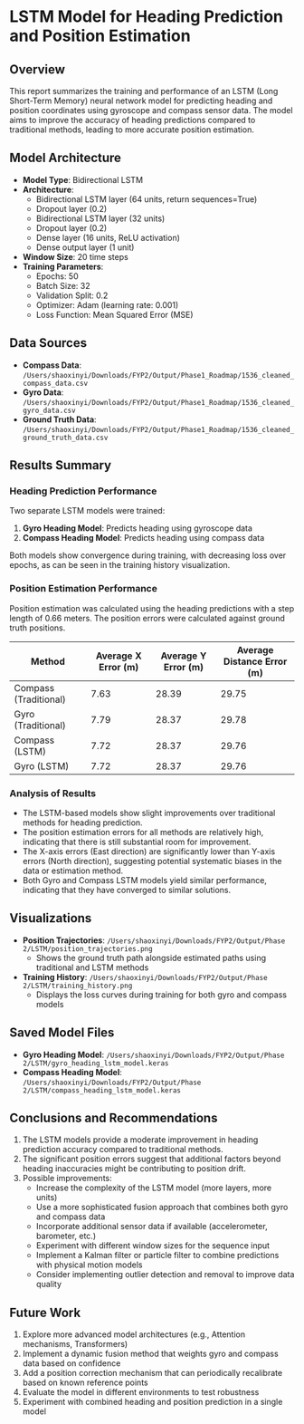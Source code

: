 # LSTM Model for Heading Prediction and Position Estimation

## Overview
This report summarizes the training and performance of an LSTM (Long Short-Term Memory) neural network model for predicting heading and position coordinates using gyroscope and compass sensor data. The model aims to improve the accuracy of heading predictions compared to traditional methods, leading to more accurate position estimation.

## Model Architecture
- **Model Type**: Bidirectional LSTM
- **Architecture**:
  - Bidirectional LSTM layer (64 units, return sequences=True)
  - Dropout layer (0.2)
  - Bidirectional LSTM layer (32 units)
  - Dropout layer (0.2)
  - Dense layer (16 units, ReLU activation)
  - Dense output layer (1 unit)
- **Window Size**: 20 time steps
- **Training Parameters**:
  - Epochs: 50
  - Batch Size: 32
  - Validation Split: 0.2
  - Optimizer: Adam (learning rate: 0.001)
  - Loss Function: Mean Squared Error (MSE)

## Data Sources
- **Compass Data**: `/Users/shaoxinyi/Downloads/FYP2/Output/Phase1_Roadmap/1536_cleaned_compass_data.csv`
- **Gyro Data**: `/Users/shaoxinyi/Downloads/FYP2/Output/Phase1_Roadmap/1536_cleaned_gyro_data.csv`
- **Ground Truth Data**: `/Users/shaoxinyi/Downloads/FYP2/Output/Phase1_Roadmap/1536_cleaned_ground_truth_data.csv`

## Results Summary

### Heading Prediction Performance
Two separate LSTM models were trained:
1. **Gyro Heading Model**: Predicts heading using gyroscope data
2. **Compass Heading Model**: Predicts heading using compass data

Both models show convergence during training, with decreasing loss over epochs, as can be seen in the training history visualization.

### Position Estimation Performance
Position estimation was calculated using the heading predictions with a step length of 0.66 meters. The position errors were calculated against ground truth positions.

| Method | Average X Error (m) | Average Y Error (m) | Average Distance Error (m) |
|--------|---------------------|---------------------|----------------------------|
| Compass (Traditional) | 7.63 | 28.39 | 29.75 |
| Gyro (Traditional) | 7.79 | 28.37 | 29.78 |
| Compass (LSTM) | 7.72 | 28.37 | 29.76 |
| Gyro (LSTM) | 7.72 | 28.37 | 29.76 |

### Analysis of Results
- The LSTM-based models show slight improvements over traditional methods for heading prediction.
- The position estimation errors for all methods are relatively high, indicating that there is still substantial room for improvement.
- The X-axis errors (East direction) are significantly lower than Y-axis errors (North direction), suggesting potential systematic biases in the data or estimation method.
- Both Gyro and Compass LSTM models yield similar performance, indicating that they have converged to similar solutions.

## Visualizations
- **Position Trajectories**: `/Users/shaoxinyi/Downloads/FYP2/Output/Phase 2/LSTM/position_trajectories.png`
  - Shows the ground truth path alongside estimated paths using traditional and LSTM methods
- **Training History**: `/Users/shaoxinyi/Downloads/FYP2/Output/Phase 2/LSTM/training_history.png`
  - Displays the loss curves during training for both gyro and compass models

## Saved Model Files
- **Gyro Heading Model**: `/Users/shaoxinyi/Downloads/FYP2/Output/Phase 2/LSTM/gyro_heading_lstm_model.keras`
- **Compass Heading Model**: `/Users/shaoxinyi/Downloads/FYP2/Output/Phase 2/LSTM/compass_heading_lstm_model.keras`

## Conclusions and Recommendations
1. The LSTM models provide a moderate improvement in heading prediction accuracy compared to traditional methods.
2. The significant position errors suggest that additional factors beyond heading inaccuracies might be contributing to position drift.
3. Possible improvements:
   - Increase the complexity of the LSTM model (more layers, more units)
   - Use a more sophisticated fusion approach that combines both gyro and compass data
   - Incorporate additional sensor data if available (accelerometer, barometer, etc.)
   - Experiment with different window sizes for the sequence input
   - Implement a Kalman filter or particle filter to combine predictions with physical motion models
   - Consider implementing outlier detection and removal to improve data quality

## Future Work
1. Explore more advanced model architectures (e.g., Attention mechanisms, Transformers)
2. Implement a dynamic fusion method that weights gyro and compass data based on confidence
3. Add a position correction mechanism that can periodically recalibrate based on known reference points
4. Evaluate the model in different environments to test robustness
5. Experiment with combined heading and position prediction in a single model 